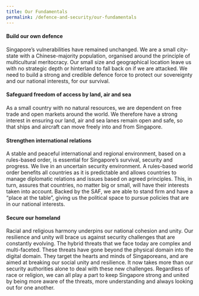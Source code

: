 ```yaml
---
title: Our Fundamentals
permalink: /defence-and-security/our-fundamentals
---
```

#### Build our own defence

Singapore’s vulnerabilities have remained unchanged. We are a small city-state with a Chinese-majority population, organised around the principle of multicultural meritocracy. Our small size and geographical location leave us with no strategic depth or hinterland to fall back on if we are attacked. We need to build a strong and credible defence force to protect our sovereignty and our national interests, for our survival.

#### Safeguard freedom of access by land, air and sea

As a small country with no natural resources, we are dependent on free trade and open markets around the world. We therefore have a strong interest in ensuring our land, air and sea lanes remain open and safe, so that ships and aircraft can move freely into and from Singapore.

#### Strengthen international relations

A stable and peaceful international and regional environment, based on a rules-based order, is essential for Singapore’s survival, security and progress. We live in an uncertain security environment. A rules-based world order benefits all countries as it is predictable and allows countries to manage diplomatic relations and issues based on agreed principles. This, in turn, assures that countries, no matter big or small, will have their interests taken into account. Backed by the SAF, we are able to stand firm and have a “place at the table”, giving us the political space to pursue policies that are in our national interests.

#### Secure our homeland

Racial and religious harmony underpins our national cohesion and unity. Our resilience and unity will brace us against security challenges that are constantly evolving. The hybrid threats that we face today are complex and multi-faceted. These threats have gone beyond the physical domain into the digital domain. They target the hearts and minds of Singaporeans, and are aimed at breaking our social unity and resilience. It now takes more than our security authorities alone to deal with these new challenges. Regardless of race or religion, we can all play a part to keep Singapore strong and united by being more aware of the threats, more understanding and always looking out for one another.